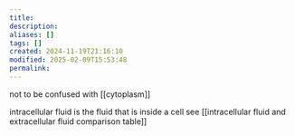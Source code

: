 ```yaml
---
title: 
description: 
aliases: []
tags: []
created: 2024-11-19T21:16:10
modified: 2025-02-09T15:53:48
permalink:
---
```


not to be confused with [[cytoplasm]]

intracellular fluid is the fluid that is inside a cell
see [[intracellular fluid and extracellular fluid comparison table]]
